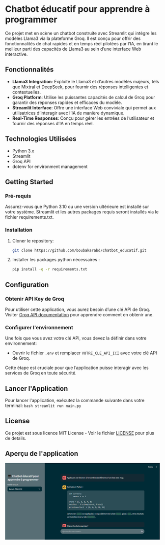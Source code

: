 # Chatbot éducatif pour apprendre à programmer
Ce projet met en scène un chatbot construite avec Streamlit qui intègre les modèles Llama3 via la plateforme Groq. Il est conçu pour offrir des fonctionnalités de chat rapides et en temps réel pilotées par l’IA, en tirant le meilleur parti des capacités de Llama3 au sein d’une interface Web interactive.

## Fonctionnalités
- **Llama3 Integration**: Exploite le Llama3 et d’autres modèles majeurs, tels que Mixtral et DeepSeek, pour fournir des réponses intelligentes et contextuelles.
- **Groq Platform**: Utilise les puissantes capacités de calcul de Groq pour garantir des réponses rapides et efficaces du modèle.
- **Streamlit Interface**: Offre une interface Web conviviale qui permet aux utilisatrices d’interagir avec l’IA de manière dynamique.
- **Real-Time Responses**: Conçu pour gérer les entrées de l’utilisateur et fournir des réponses d’IA en temps réel.

## Technologies Utilisées
- Python 3.x
- Streamlit
- Groq API
- dotenv for environment management

## Getting Started

### Pré-requis
Assurez-vous que Python 3.10 ou une version ultérieure est installé sur votre système. Streamlit et les autres packages requis seront installés via le fichier requirements.txt.

### Installation
1. Cloner le repository:
    ```bash
    git clone https://github.com/boubakarabd/chatbot_educatif.git
    ```

2. Installer les packages python nécessaires :
    ```bash
    pip install -q -r requirements.txt
    ```

## Configuration
### Obtenir API Key de Groq
Pour utiliser cette application, vous aurez besoin d’une clé API de Groq. Visiter [Groq API documentation](https://console.groq.com/docs/quickstart) pour apprendre comment en obtenir une.

### Configurer l'environnement
Une fois que vous avez votre clé API, vous devez la définir dans votre environnement:
- Ouvrir le fichier `.env` et remplacer `VOTRE_CLE_API_ICI` avec votre clé API de Groq.

Cette étape est cruciale pour que l’application puisse interagir avec les services de Groq en toute sécurité.

## Lancer l'Application
Pour lancer l'application, exécutez la commande suivante dans votre terminal:
    ```bash
    streamlit run main.py
    ```

## License
Ce projet est sous licence MIT License - Voir le fichier [LICENSE](LICENSE) pour plus de details.

## Aperçu de l'application
![alt text](image.png)
